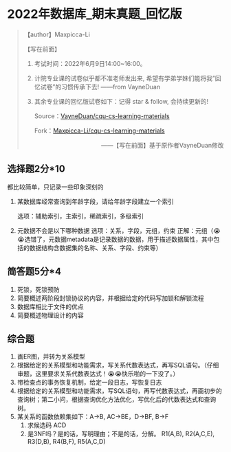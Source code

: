 # 2022年数据库\_期末真题_回忆版

> 【author】Maxpicca-Li
>
> 【写在前面】
>
> 1. 考试时间：2022年6月9日14:00~16:00。
>
> 2. 计院专业课的试卷似乎都不准老师发出来, 希望有学弟学妹们能将我”回 忆试卷”的习惯传承下去! 
>    ——from VayneDuan
>
> 5. 其余专业课的回忆版试卷如下：记得 star & follow, 会持续更新的!
>
>    Source：[VayneDuan/cqu-cs-learning-materials](https://github.com/VayneDuan/cqu-cs-learning-materials)
>
>    Fork：[Maxpicca-Li/cqu-cs-learning-materials](https://github.com/Maxpicca-Li/cqu-cs-learning-materials)
>
> <p style="text-align:right;">——【写在前面】基于原作者VayneDuan修改</p>



## 选择题2分*10

都比较简单，只记录一些印象深刻的

1. 某数据库经常查询到年龄字段，请给年龄字段建立一个索引

   选项：辅助索引，主索引，稀疏索引，多级索引

2. 元数据不会是以下哪种数据
   选项：关系，字段，元组，约束
   正解：元组（😭😭选错了，元数据metadata是记录数据的数据，用于描述数据属性，其中包括的数据结构含数据集的名称、关系、字段、约束等）

## 简答题5分*4

1. 死锁，死锁预防
2. 简要概述两阶段封锁协议的内容，并根据给定的代码写加锁和解锁流程
3. 数据库相比于文件的优点
4. 简要概述物理设计的内容

## 综合题

1. 画ER图，并转为关系模型
2. 根据给定的关系模型和功能需求，写关系代数表达式，再写SQL语句。（仔细审题，这里要求关系代数表达式！😭😭快乐啪的一下没了。）
3. 带检查点的事务恢复机制，给定一段日志，写恢复日志
4. 根据给定的关系模型和功能需求，写SQL语句，再写代数表达式，再画初步的查询树；第二小问，根据查询优化方法优化，写优化后的代数表达式和查询树。
5. 某关系的函数依赖集如下：A→B, AC→BE，D→BF, B→F
   1. 求候选码
      ACD
   2. 是3NF吗？是的话，写明理由；不是的话，分解。
      R1(A,B), R2(A,C,E), R3(D,B), R4(B,F), R5(A,C,D)

